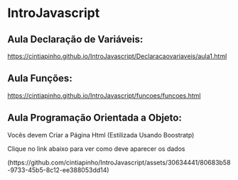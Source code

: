 # IntroJavascript
## Aula Declaração de Variáveis: 
  https://cintiapinho.github.io/IntroJavascript/Declaracaovariaveis/aula1.html
## Aula Funções:
  https://cintiapinho.github.io/IntroJavascript/funcoes/funcoes.html
## Aula Programação Orientada a Objeto:
  <p>Vocês devem Criar a Página Html (Estilizada Usando Boostratp)</p>
  <p>Clique no link abaixo para ver como deve aparecer os dados</p>
(https://github.com/cintiapinho/IntroJavascript/assets/30634441/80683b58-9733-45b5-8c12-ee388053dd14)


